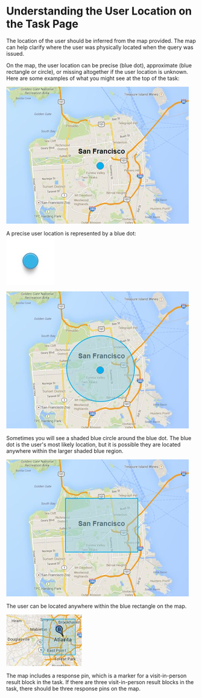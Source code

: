 # Understanding the User Location on the Task Page

The location of the user should be inferred from the map provided. The map can help clarify where the user was physically located when the query was issued.

On the map, the user location can be precise (blue dot), approximate (blue rectangle or circle), or missing altogether if the user location is unknown. Here are some examples of what you might see at the top of the task:

<div class="examples">
<div class="example">
<div class="results">
<div class="result">

![](../images/img856.jpg)

A precise user location is represented by a blue dot:  
![](../images/img857.jpg)

</div>
<div class="result">

![](../images/img859.jpg)

Sometimes you will see a shaded blue circle around the blue dot. The blue dot is the user's most likely location, but it is possible they are located anywhere within the larger shaded blue region.

</div>
<div class="result">

![](../images/img860.jpg)

The user can be located anywhere within the blue rectangle on the map.

</div>
<div class="result">

![](../images/img861.jpg)

The map includes a response pin, which is a marker for a visit-in-person result block in the task. If there are three visit-in-person result blocks in the task, there should be three response pins on the map.

</div>
</div>
</div>
</div>
